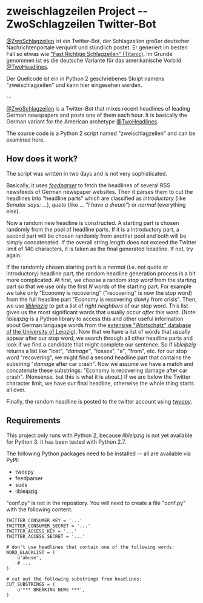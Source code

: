 # zweischlagzeilen Project -- ZwoSchlagzeilen Twitter-Bot

[@ZwoSchlagzeilen](https://twitter.com/ZwoSchlagzeilen) ist ein Twitter-Bot, der Schlagzeilen großer deutscher Nachrichtenportale verquirlt und stündlich postet. Er generiert im besten Fall so etwas wie ["Fast Richtige Schlagzeilen" (Titanic)](http://www.titanic-magazin.de/newsticker/kategorie/fast-richtige-schlagzeilen/). Im Grunde genommen ist es die deutsche Variante für das amerikanische Vorbild [@TwoHeadlines](https://twitter.com/TwoHeadlines).

Der Quellcode ist ein in Python 2 geschriebenes Skript namens "zweischlagzeilen" und kann hier eingesehen werden.

--

[@ZwoSchlagzeilen](https://twitter.com/ZwoSchlagzeilen) is a Twitter-Bot that mixes recent headlines of leading German newspapers and posts one of them each hour. It is basically the German variant for the American archetype [@TwoHeadlines](https://twitter.com/TwoHeadlines).

The source code is a Python 2 script named "zweischlagzeilen" and can be examined here.

## How does it work?

The script was written in two days and is not very sophisticated.

Basically, it uses *[feedparser](https://pythonhosted.org/feedparser/)* to fetch the headlines of several RSS newsfeeds of German newspaper websites. Then it parses them to cut the headlines into "headline parts" which are classified as *introductory* (like *Senator says: ...*), *quote* (like *... "I have a dream"*) or *normal* (everything else).

Now a random new headline is constructed. A starting part is chosen randomly from the pool of headline parts. If it is a introductory part, a second part will be chosen randomly from another pool and both will be simply concatenated. If the overall string length does not exceed the Twitter limit of 140 characters, it is taken as the final generated headline. If not, try again.

If the randomly chosen starting part is a *normal* (i.e. not quote or introductory) headline part, the random headline generation process is a bit more complicated. At first, we choose a random *stop word* from the starting part so that we use only the first *N* words of the starting part. For example we take only "Economy is recovering" ("recovering" is now the stop word) from the full headline part "Economy is recovering slowly from crisis". Then, we use *[libleipzig](http://pythonhosted.org/libleipzig/)* to get a list of *right neighbors* of our stop word. This list gives us the most significant words that usually occur *after* this word. (Note: *libleipzig* is a Python library to access this and other useful information about German language words from the [extensive "Wortschatz" database of the University of Leipzig](http://wortschatz.uni-leipzig.de/)). Now that we have a list of words that usually appear after our stop word, we search through all other headline parts and look if we find a candidate that might complete our sentence. So if *libleipzig* returns a list like "lost", *"damage"*, "losses", "a", "from", etc. for our stop word "recovering", we might find a second headline part that contains the substring "*damage* after car crash". Now we assume we have a match and concatenate these substrings: "Economy is recovering damage after car crash". (Nonsense, but this is what it is about.) If we are below the Twitter character limit, we have our final headline, otherwise the whole thing starts all over.

Finally, the random headline is posted to the twitter account using *[tweepy](http://www.tweepy.org/)*.


## Requirements

This project only runs with Python 2, because _libleipzig_ is not yet available for Python 3.
It has been tested with Python 2.7.

The following Python packages need to be installed -- all are available via PyPI:

* tweepy
* feedparser
* suds
* libleipzig

"conf.py" is not in the repository. You will need to create a file "conf.py" with the following content:

```
TWITTER_CONSUMER_KEY = '...'
TWITTER_CONSUMER_SECRET = '...'
TWITTER_ACCESS_KEY = '...'
TWITTER_ACCESS_SECRET = '...'

# don't use headlines that contain one of the following words:
WORD_BLACKLIST = (
    u'abuse',
    # ...
)

# cut out the following substrings from headlines:
CUT_SUBSTRINGS = (
    u'*** BREAKING NEWS ***',
)
```